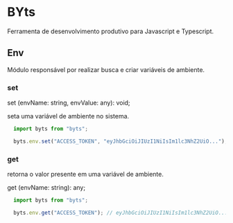 # BYts

Ferramenta de desenvolvimento produtivo para Javascript e Typescript.

## Env 

Módulo responsável por realizar busca e criar variáveis de ambiente.

### set

set (envName: string, envValue: any): void;

seta uma variável de ambiente no sistema.


```ts
  import byts from "byts";

  byts.env.set("ACCESS_TOKEN", "eyJhbGciOiJIUzI1NiIsIm1lc3NhZ2UiO...");
```

### get

retorna o valor presente em uma variável de ambiente.

get (envName: string): any;

```ts
  import byts from "byts";

  byts.env.get("ACCESS_TOKEN"); // eyJhbGciOiJIUzI1NiIsIm1lc3NhZ2UiO...
```
